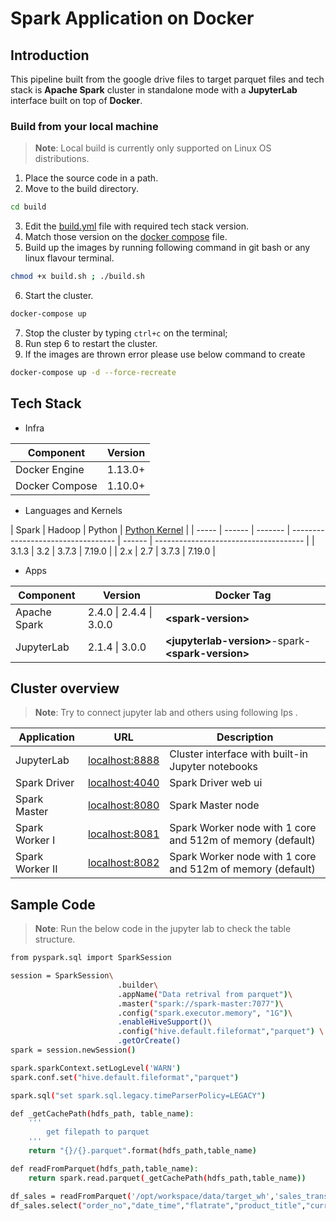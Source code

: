 # Spark Application on Docker

## Introduction

This pipeline built from the google drive files to target parquet files and tech stack is **Apache Spark** cluster in standalone mode with a **JupyterLab** interface built on top of **Docker**.


### Build from your local machine

> **Note**: Local build is currently only supported on Linux OS distributions.

1. Place the source code in a path.
2. Move to the build directory.

```bash
cd build
```

3. Edit the [build.yml](build/build.yml) file with required tech stack version.
4. Match those version on the [docker compose](build/docker-compose.yml) file.
5. Build up the images by running following command in git bash or any linux flavour terminal.

```bash
chmod +x build.sh ; ./build.sh
```

6. Start the cluster.

```bash
docker-compose up
```

7. Stop the cluster by typing `ctrl+c` on the terminal;
8. Run step 6 to restart the cluster.
9. If the images are thrown error please use below command to create

```bash
docker-compose up -d --force-recreate
```

## <a name="tech-stack"></a>Tech Stack

- Infra

| Component      | Version |
| -------------- | ------- |
| Docker Engine  | 1.13.0+ |
| Docker Compose | 1.10.0+ |

- Languages and Kernels

| Spark | Hadoop | Python | [Python Kernel](https://ipython.org/) |
| ----- | ------ | ------- | ---------------------------------- | ------ | ------------------------------------- |
| 3.1.3   | 3.2    | 3.7.3  | 7.19.0                                 |
| 2.x   | 2.7    | 3.7.3  | 7.19.0                                 |

- Apps

| Component      | Version                 | Docker Tag                                           |
| -------------- | ----------------------- | ---------------------------------------------------- |
| Apache Spark   | 2.4.0 \| 2.4.4 \| 3.0.0 | **\<spark-version>**                                 |
| JupyterLab     | 2.1.4 \| 3.0.0          | **\<jupyterlab-version>**-spark-**\<spark-version>** |


## Cluster overview
> **Note**: Try to connect jupyter lab and others using following Ips .

| Application     | URL                                      | Description                                                |
| --------------- | ---------------------------------------- | ---------------------------------------------------------- |
| JupyterLab      | [localhost:8888](http://localhost:8888/) | Cluster interface with built-in Jupyter notebooks          |
| Spark Driver    | [localhost:4040](http://localhost:4040/) | Spark Driver web ui                                        |
| Spark Master    | [localhost:8080](http://localhost:8080/) | Spark Master node                                          |
| Spark Worker I  | [localhost:8081](http://localhost:8081/) | Spark Worker node with 1 core and 512m of memory (default) |
| Spark Worker II | [localhost:8082](http://localhost:8082/) | Spark Worker node with 1 core and 512m of memory (default) |

## Sample Code
> **Note**: Run the below code in the jupyter lab to check the table structure.
```bash
from pyspark.sql import SparkSession

session = SparkSession\
                        .builder\
                        .appName("Data retrival from parquet")\
                        .master("spark://spark-master:7077")\
                        .config("spark.executor.memory", "1G")\
                        .enableHiveSupport()\
                        .config("hive.default.fileformat","parquet") \
                        .getOrCreate()
spark = session.newSession()

spark.sparkContext.setLogLevel('WARN') 
spark.conf.set("hive.default.fileformat","parquet")

spark.sql("set spark.sql.legacy.timeParserPolicy=LEGACY")

def _getCachePath(hdfs_path, table_name):
    '''
        get filepath to parquet
    '''
    return "{}/{}.parquet".format(hdfs_path,table_name)

def readFromParquet(hdfs_path,table_name):
    return spark.read.parquet(_getCachePath(hdfs_path,table_name))

df_sales = readFromParquet('/opt/workspace/data/target_wh','sales_transaction')
df_sales.select("order_no","date_time","flatrate","product_title","currency","amount","transaction_type").show(truncate = False)
```
